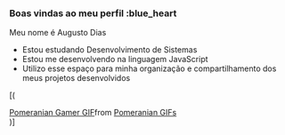 ### Boas vindas ao meu perfil :blue_heart

Meu nome é Augusto Dias

- Estou estudando Desenvolvimento de Sistemas
- Estou me desenvolvendo na linguagem JavaScript
- Utilizo esse espaço para minha organização e compartilhamento dos meus projetos desenvolvidos

[(<div class="tenor-gif-embed" data-postid="18809633" data-share-method="host" data-aspect-ratio="0.8" data-width="100%"><a href="https://tenor.com/view/pomeranian-gamer-xbox-gif-18809633">Pomeranian Gamer GIF</a>from <a href="https://tenor.com/search/pomeranian-gifs">Pomeranian GIFs</a></div> <script type="text/javascript" async src="https://tenor.com/embed.js"></script>)]
